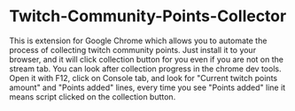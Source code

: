 # Twitch-Community-Points-Collector
This is extension for Google Chrome which allows you to automate the process of collecting twitch community points. 
Just install it to your browser, and it will click collection button for you even if you are not on the stream tab.
You can look after collection progress in the chrome dev tools. Open it with F12, click on Console tab, and look for 
"Current twitch points amount" and "Points added" lines, every time you see "Points added" line it means script clicked
on the collection button.
